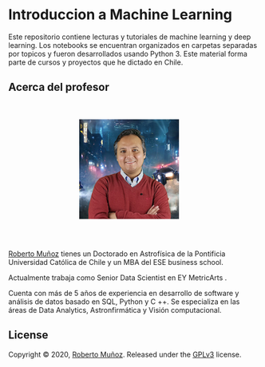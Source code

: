 # Introduccion a Machine Learning

Este repositorio contiene lecturas y tutoriales de machine learning y deep learning. Los notebooks se encuentran organizados en carpetas separadas por topicos y fueron desarrollados usando Python 3. Este material forma parte de cursos y proyectos que he dictado en Chile.


## Acerca del profesor

<div style="overflow: hidden; padding: 20px;">

<p align="center">
	<img style="float: center; width:200px; margin:0 20px 10px 0;" src="images/perfil Roberto Munoz.jpg" width="300"/></div>
</p>

<p><a href="https://cl.linkedin.com/in/robertopmunoz">Roberto Muñoz</a> tienes un Doctorado en Astrofísica de la Pontificia Universidad Católica de Chile y un MBA del ESE business school.</p>

<p>Actualmente trabaja como Senior Data Scientist en EY MetricArts <a href="https://www.ey.com/es_cl"></a>.</p>

<p>Cuenta con más de 5 años de experiencia en desarrollo de software y análisis de datos basado en SQL, Python y C ++. Se especializa en las áreas de Data Analytics, Astronfirmática y Visión computacional.</p>
</div>

## License

Copyright &copy; 2020, [Roberto Muñoz](https://github.com/rpmunoz). Released under the [GPLv3](https://github.com/rpmunoz/machine_learning/blob/master/LICENSE) license.